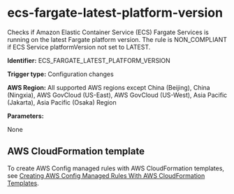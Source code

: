 # ecs\-fargate\-latest\-platform\-version<a name="ecs-fargate-latest-platform-version"></a>

Checks if Amazon Elastic Container Service \(ECS\) Fargate Services is running on the latest Fargate platform version\. The rule is NON\_COMPLIANT if ECS Service platformVersion not set to LATEST\. 

**Identifier:** ECS\_FARGATE\_LATEST\_PLATFORM\_VERSION

**Trigger type:** Configuration changes

**AWS Region:** All supported AWS regions except China \(Beijing\), China \(Ningxia\), AWS GovCloud \(US\-East\), AWS GovCloud \(US\-West\), Asia Pacific \(Jakarta\), Asia Pacific \(Osaka\) Region

**Parameters:**

None  

## AWS CloudFormation template<a name="w79aac11c32c17b7d235c15"></a>

To create AWS Config managed rules with AWS CloudFormation templates, see [Creating AWS Config Managed Rules With AWS CloudFormation Templates](aws-config-managed-rules-cloudformation-templates.md)\.